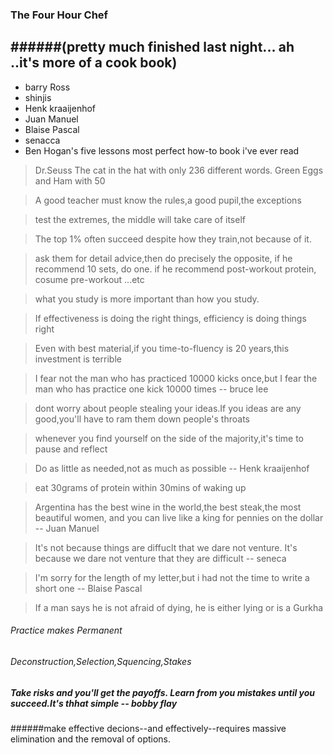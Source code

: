### The Four Hour Chef

######(pretty much finished last night... ah ..it's more of a cook book)
-------------------

* barry Ross
* shinjis
* Henk kraaijenhof 
* Juan Manuel 
* Blaise Pascal 
* senacca
* Ben Hogan's five lessons 
     most perfect how-to book i've ever read
 
> Dr.Seuss The cat in the hat with only 236 different words. Green Eggs
> and Ham with 50
 
 
 
> A good teacher must know the rules,a good pupil,the exceptions
 
> test the extremes, the middle will take care of itself
 
> The top 1% often succeed despite how they train,not because of it.
 
> ask them for detail advice,then do precisely the opposite, if he
> recommend 10 sets, do one. if he recommend post-workout protein, cosume
> pre-workout ...etc
 
> what you study is more important than how you study.
 
> If effectiveness is doing the right things, efficiency is doing things
> right
 
> Even with best material,if you time-to-fluency is 20 years,this
> investment is terrible
 
> I fear not the man who has practiced 10000 kicks once,but I fear the man
> who has practice one kick 10000 times -- bruce lee
 
> dont worry about people stealing your ideas.If you ideas are any
> good,you'll have to ram them down people's throats
 
> whenever you find yourself on the side of the majority,it's time to
> pause and reflect
 
> Do as little as needed,not as much as possible -- Henk kraaijenhof
 
 
> eat 30grams of protein within 30mins of waking up
 
> Argentina has the best wine in the world,the best steak,the most
> beautiful women, and you can live like a king for pennies on the dollar
> -- Juan Manuel
 
> It's not because things are diffuclt that we dare not venture. It's
> because we dare not venture that they are difficult -- seneca
 
> I'm sorry for the length of my letter,but i had not the time to write a
> short one -- Blaise Pascal
 
> If a man says he is not afraid of dying, he is either lying or is a
> Gurkha

###### Practice makes Permanent

###### Deconstruction,Selection,Squencing,Stakes

##### Take risks and you'll get the payoffs. Learn from you mistakes until you succeed.It's thhat simple -- bobby flay

######make effective decions--and effectively--requires massive elimination and the removal of options. 
